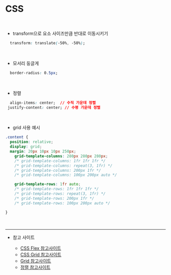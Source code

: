 # CSS
<br>

- transform으로 요소 사이즈만큼 반대로 이동시키기
```css
  transform: translate(-50%, -50%);
```
<br>

- 모서리 둥글게
```css
  border-radius: 0.5px;
```
<br>

- 정렬
```css
  align-items: center;  // 수직 가운데 정렬
 justify-content: center; // 수평 가운데 정렬
```
<br>

- grid 사용 예시
```css
.content {
  position: relative;
  display: grid;
  margin: 20px 10px 10px 250px;
	grid-template-columns: 280px 280px 280px;
	/* grid-template-columns: 1fr 1fr 1fr */
	/* grid-template-columns: repeat(3, 1fr) */
	/* grid-template-columns: 200px 1fr */
	/* grid-template-columns: 100px 200px auto */

	grid-template-rows: 1fr auto;
	/* grid-template-rows: 1fr 1fr 1fr */
	/* grid-template-rows: repeat(3, 1fr) */
	/* grid-template-rows: 200px 1fr */
	/* grid-template-rows: 100px 200px auto */

}
```
<br>

---
- 참고 사이트
  
  - [CSS Flex 참고사이트](https://studiomeal.com/archives/197)
  - [CSS Grid 참고사이트](https://studiomeal.com/archives/533)
  - [Grid 참고사이트](https://css-tricks.com/snippets/css/complete-guide-grid/)
  - [정렬 참고사이트](https://myhappyman.tistory.com/163)
